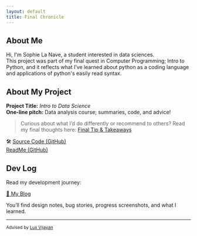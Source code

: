 ```yaml
---
layout: default
title: Final Chronicle
---
```


## About Me

Hi, I'm Sophie La Nave, a student interested in data sciences.  
This project was part of my final quest in Computer Programming; Intro to Python, and it reflects what I’ve learned about python as a coding language and applications of python's easily read syntax.

## About My Project

**Project Title:** *Intro to Data Science*   
**One-line pitch:** Data analysis course; summaries, code, and advice!

> Curious about what I’d do differently or recommend to others? Read my final thoughts here: [Final Tip & Takeaways](_posts/2025-05-18-tip.md)

🛠️ [Source Code (GitHub)](https://github.com/Sophie-La-Nave/Sophie-La-Nave.github.io)  
[ReadMe (GitHub)](Sophie-La-Nave.github.io/files/README.md)


## Dev Log

Read my development journey:  

[📝 My Blog](blog.html)

You’ll find design notes, bug stories, progress screenshots, and what I learned.

---

<small>Advised by [Lux Vijayan](mailto:laxmiv2@illinois.edu)</small>
